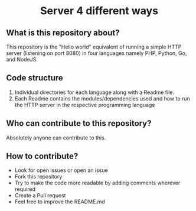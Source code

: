 <h1 align="center">Server 4 different ways</h1>

## What is this repository about?
This repository is the "Hello world" equivalent of running a simple HTTP server (listening on port 8080) in four languages namely PHP, Python, Go, and NodeJS.

## Code structure
1. Individual directories for each language along with a Readme file. 
2. Each Readme contains the modules/dependencies used and how to run the HTTP server in the respective programming language

## Who can contribute to this repository?

Absolutely anyone can contribute to this. 

## How to contribute?

- Look for open issues or open an issue
- Fork this repository
- Try to make the code more readable by adding comments wherever required
- Create a Pull request
- Feel free to improve the README.md
  
